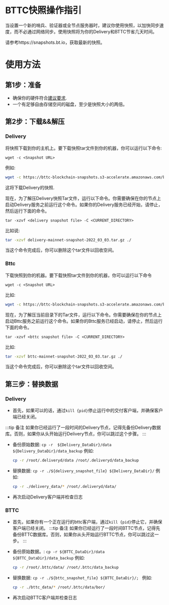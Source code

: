 # BTTC快照操作指引

当设置一个新的哨兵、验证器或全节点服务器时，建议你使用快照，以加快同步速度，而不必通过网络同步。使用快照将为你的Delivery和BTTC节省几天时间。

请参考https://snapshots.bt.io，获取最新的快照。

# 使用方法 

## 第1步：准备
- 确保你的硬件符合[建议要求](https://doc.bt.io/v1/doc/simplified/validator-node-system-requirements.html).
- 一个有足够自由存储空间的磁盘，至少是快照大小的两倍。

##  第2步：下载&&解压

### Delivery

将快照下载到你的主机上。要下载快照tar文件到你的机器，你可以运行以下命令:

`wget -c <Snapshot URL>`

例如:

```sh
wget -c https://bttc-blockchain-snapshots.s3-accelerate.amazonaws.com/bttc-mainnet/2022_03_03/delivery-mainnet-snapshot-2022_03_03.tar.gz
```

这将下载Delivery的快照.

现在，为了解压Delivery快照Tar文件，运行以下命令。你需要确保在你的节点上启动Delivery服务之前运行这个命令。如果你的Delivery服务已经开始，请停止，然后运行下面的命令。

`tar -xzvf <delivery snapshot file> -C <CURRENT_DIRECTORY>`

比如说:

```sh
tar -xzvf delivery-mainnet-snapshot-2022_03_03.tar.gz ./
```

当这个命令完成后，你可以删除这个tar文件以回收空间。

### Bttc

下载快照到你的机器。要下载快照tar文件到你的机器，你可以运行以下命令

`wget -c <Snapshot URL>`

比如:

```sh
wget -c https://bttc-blockchain-snapshots.s3-accelerate.amazonaws.com/bttc-mainnet/2022_03_03/bttc-mainnet-snapshot-2022_03_03.tar.gz
```

现在，为了解压当前目录下的Tar文件，运行以下命令。你需要确保在你的节点上启动Bttc服务之前运行这个命令。如果你的Bttc服务已经启动，请停止，然后运行下面的命令。

`tar -xzvf <bttc snapshot file> -C <CURRENT_DIRECTORY>`

比如:

```sh
tar -xzvf bttc-mainnet-snapshot-2022_03_03.tar.gz ./
```

当这个命令完成后，你可以删除这个tar文件以回收空间。



## 第三步：替换数据
  
### Delivery  
-   首先，如果可以的话，通过`kill {pid}`停止运行中的交付客户端，并确保客户端已经关闭。

:::tip 备注
  如果你已经运行了一段时间的Delivery节点，记得先备份Delivery数据库。否则，如果你从头开始运行Delivery节点，你可以跳过这个步骤。
:::
-   备份原始数据: `cp -r  ${Delivery_DataDir}/data ${Delivery_DataDir}/data_backup`
    例如:

    ```sh
    cp -r /root/.deliveryd/data /root/.deliveryd/data_backup
    ```

-   替换数据: `cp -r ./${delivery_snapshot_file} ${Delivery_DataDir}/`
    例如:

    ```sh
    cp -r ./delivery_data/* /root/.deliveryd/data/
    ```   
-   再次启动Delivery客户端并检查日志

### BTTC
-    首先，如果你有一个正在运行的bttc客户端，通过`kill {pid}`停止它，并确保客户端已经关闭。
:::tip 备注
  如果你已经运行了一段时间BTTC节点，记得先备份BTTC数据库。否则，如果你从头开始运行BTTC节点，你可以跳过这一步。
:::
-   备份原始数据。: `cp -r ${BTTC_DataDir}/data ${BTTC_DataDir}/data_backup`
    例如:

    ```sh
    cp -r /root/.bttc/data/ /root/.bttc/data_backup
    ```

-   替换数据: `cp -r ./${bttc_snapshot_file} ${BTTC_DataDir}/; `
    例如:

    ```sh
    cp -r ./bttc_data/* /root/.bttc/data/bor/
    ```   
-   再次启动BTTC客户端并检查日志